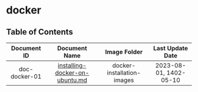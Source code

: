 # docker


## Table of Contents



|      Document ID      |          Document Name          |         Image Folder               |  Last Update Date   |
|        :----:         |           :----------:          |        :----:                      |       :----:        |
| doc-docker-01         |  [installing-docker-on-ubuntu.md](https://github.com/hiwa-rashidi/docker/blob/main/install-docker-on-ubuntu.md) |   docker-installation-images    | 2023-08-01, 1402-05-10 |

